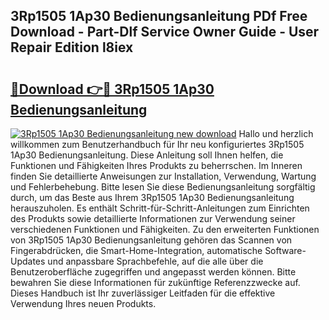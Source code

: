 ## 3Rp1505 1Ap30 Bedienungsanleitung PDf Free Download - Part-Dlf Service Owner Guide - User Repair Edition l8iex

# <h2><a href="http://df5uh9.blite.top/?on=3Rp1505+1Ap30+Bedienungsanleitung">🔗Download 👉🔴 3Rp1505 1Ap30 Bedienungsanleitung</a></h2>

[![3Rp1505 1Ap30 Bedienungsanleitung new download](https://i.imgur.com/lujVjoI.png)](http://df5uh9.blite.top/?on=3Rp1505+1Ap30+Bedienungsanleitung)
Hallo und herzlich willkommen zum Benutzerhandbuch für Ihr neu konfiguriertes 3Rp1505 1Ap30 Bedienungsanleitung. Diese Anleitung soll Ihnen helfen, die Funktionen und Fähigkeiten Ihres Produkts zu beherrschen. Im Inneren finden Sie detaillierte Anweisungen zur Installation, Verwendung, Wartung und Fehlerbehebung. Bitte lesen Sie diese Bedienungsanleitung sorgfältig durch, um das Beste aus Ihrem 3Rp1505 1Ap30 Bedienungsanleitung herauszuholen. Es enthält Schritt-für-Schritt-Anleitungen zum Einrichten des Produkts sowie detaillierte Informationen zur Verwendung seiner verschiedenen Funktionen und Fähigkeiten. Zu den erweiterten Funktionen von 3Rp1505 1Ap30 Bedienungsanleitung gehören das Scannen von Fingerabdrücken, die Smart-Home-Integration, automatische Software-Updates und anpassbare Sprachbefehle, auf die alle über die Benutzeroberfläche zugegriffen und angepasst werden können. Bitte bewahren Sie diese Informationen für zukünftige Referenzzwecke auf. Dieses Handbuch ist Ihr zuverlässiger Leitfaden für die effektive Verwendung Ihres neuen Produkts.

